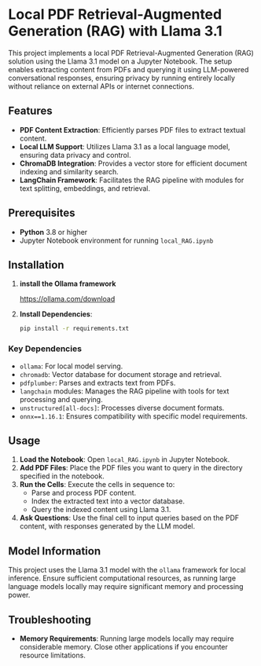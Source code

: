  
# Local PDF Retrieval-Augmented Generation (RAG) with Llama 3.1
 
This project implements a local PDF Retrieval-Augmented Generation (RAG) solution using the Llama 3.1 model on a Jupyter Notebook. The setup enables extracting content from PDFs and querying it using LLM-powered conversational responses, ensuring privacy by running entirely locally without reliance on external APIs or internet connections. 
 
## Features
 
- **PDF Content Extraction**: Efficiently parses PDF files to extract textual content.
- **Local LLM Support**: Utilizes Llama 3.1 as a local language model, ensuring data privacy and control.
- **ChromaDB Integration**: Provides a vector store for efficient document indexing and similarity search.
- **LangChain Framework**: Facilitates the RAG pipeline with modules for text splitting, embeddings, and retrieval.
 
## Prerequisites
  
- **Python** 3.8 or higher
- Jupyter Notebook environment for running `local_RAG.ipynb`
 
## Installation

1. **install the Ollama framework**  
     
   https://ollama.com/download
 
2. **Install Dependencies**:
   ```bash
   pip install -r requirements.txt
   ``` 

### Key Dependencies

- `ollama`: For local model serving.
- `chromadb`: Vector database for document storage and retrieval. 
- `pdfplumber`: Parses and extracts text from PDFs.
- `langchain` modules: Manages the RAG pipeline with tools for text processing and querying.
- `unstructured[all-docs]`: Processes diverse document formats. 
- `onnx==1.16.1`: Ensures compatibility with specific model requirements.

## Usage 

1. **Load the Notebook**: Open `local_RAG.ipynb` in Jupyter Notebook.
2. **Add PDF Files**: Place the PDF files you want to query in the directory specified in the notebook. 
3. **Run the Cells**: Execute the cells in sequence to:
   - Parse and process PDF content.
   - Index the extracted text into a vector database. 
   - Query the indexed content using Llama 3.1.
4. **Ask Questions**: Use the final cell to input queries based on the PDF content, with responses generated by the LLM model.

## Model Information 

This project uses the Llama 3.1 model with the `ollama` framework for local inference. Ensure sufficient computational resources, as running large language models locally may require significant memory and processing power.  

## Troubleshooting

- **Memory Requirements**: Running large models locally may require considerable memory. Close other applications if you encounter resource limitations. 